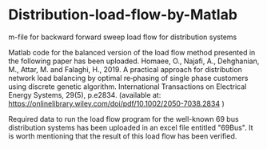 # Distribution-load-flow-by-Matlab
m-file for backward forward sweep load flow for distribution systems

Matlab code for the balanced version of the load flow method presented in the following paper has been uploaded.
Homaee, O., Najafi, A., Dehghanian, M., Attar, M. and Falaghi, H., 2019. A practical approach for distribution network load balancing by optimal re‐phasing of single phase customers using discrete genetic algorithm. International Transactions on Electrical Energy Systems, 29(5), p.e2834. (available at: https://onlinelibrary.wiley.com/doi/pdf/10.1002/2050-7038.2834 )

Required data to run the load flow program for the well-known 69 bus distribution systems has been uploaded in an excel file entitled "69Bus". It is worth mentioning that the result of this load flow has been verified.
